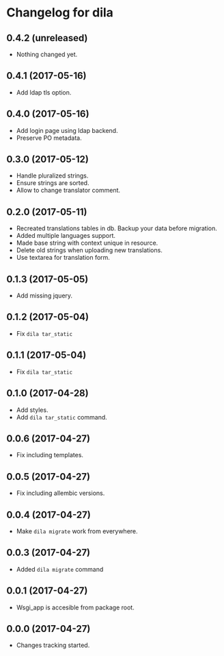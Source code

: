 Changelog for dila
=================

0.4.2 (unreleased)
------------------

- Nothing changed yet.


0.4.1 (2017-05-16)
------------------

- Add ldap tls option.


0.4.0 (2017-05-16)
------------------

- Add login page using ldap backend.
- Preserve PO metadata.


0.3.0 (2017-05-12)
------------------

- Handle pluralized strings.
- Ensure strings are sorted.
- Allow to change translator comment.


0.2.0 (2017-05-11)
------------------

- Recreated translations tables in db. Backup your data before migration.
- Added multiple languages support.
- Made base string with context unique in resource.
- Delete old strings when uploading new translations.
- Use textarea for translation form.

0.1.3 (2017-05-05)
------------------

- Add missing jquery.


0.1.2 (2017-05-04)
------------------

- Fix `dila tar_static`


0.1.1 (2017-05-04)
------------------

- Fix `dila tar_static`


0.1.0 (2017-04-28)
------------------

- Add styles.
- Add `dila tar_static` command.


0.0.6 (2017-04-27)
------------------

- Fix including templates.


0.0.5 (2017-04-27)
------------------

- Fix including allembic versions.


0.0.4 (2017-04-27)
------------------

- Make `dila migrate` work from everywhere.


0.0.3 (2017-04-27)
------------------

- Added `dila migrate` command


0.0.1 (2017-04-27)
------------------

- Wsgi\_app is accesible from package root.


0.0.0 (2017-04-27)
------------------

- Changes tracking started.
